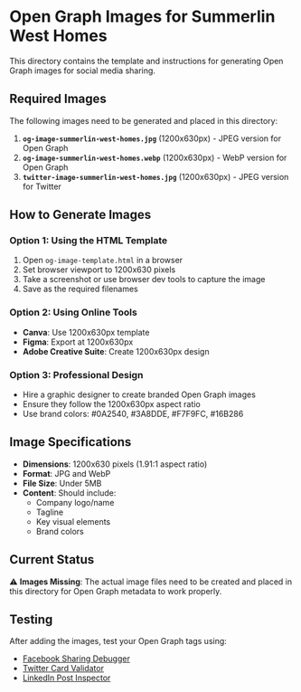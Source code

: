 # Open Graph Images for Summerlin West Homes

This directory contains the template and instructions for generating Open Graph images for social media sharing.

## Required Images

The following images need to be generated and placed in this directory:

1. **`og-image-summerlin-west-homes.jpg`** (1200x630px) - JPEG version for Open Graph
2. **`og-image-summerlin-west-homes.webp`** (1200x630px) - WebP version for Open Graph  
3. **`twitter-image-summerlin-west-homes.jpg`** (1200x630px) - JPEG version for Twitter

## How to Generate Images

### Option 1: Using the HTML Template
1. Open `og-image-template.html` in a browser
2. Set browser viewport to 1200x630 pixels
3. Take a screenshot or use browser dev tools to capture the image
4. Save as the required filenames

### Option 2: Using Online Tools
- **Canva**: Use 1200x630px template
- **Figma**: Export at 1200x630px
- **Adobe Creative Suite**: Create 1200x630px design

### Option 3: Professional Design
- Hire a graphic designer to create branded Open Graph images
- Ensure they follow the 1200x630px aspect ratio
- Use brand colors: #0A2540, #3A8DDE, #F7F9FC, #16B286

## Image Specifications

- **Dimensions**: 1200x630 pixels (1.91:1 aspect ratio)
- **Format**: JPG and WebP
- **File Size**: Under 5MB
- **Content**: Should include:
  - Company logo/name
  - Tagline
  - Key visual elements
  - Brand colors

## Current Status

⚠️ **Images Missing**: The actual image files need to be created and placed in this directory for Open Graph metadata to work properly.

## Testing

After adding the images, test your Open Graph tags using:
- [Facebook Sharing Debugger](https://developers.facebook.com/tools/debug/)
- [Twitter Card Validator](https://cards-dev.twitter.com/validator)
- [LinkedIn Post Inspector](https://www.linkedin.com/post-inspector/)
